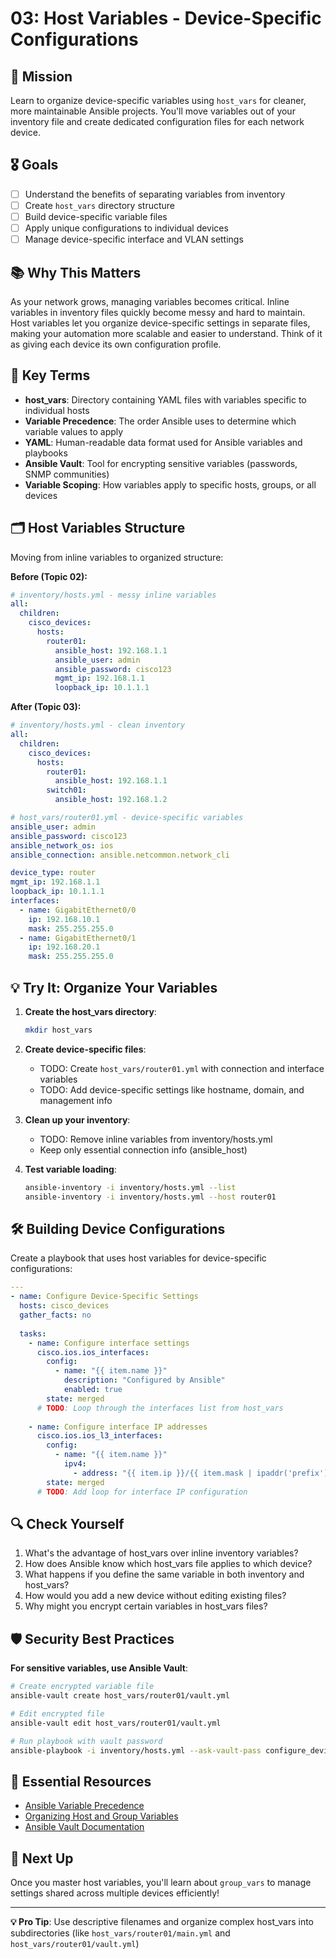 # 03: Host Variables - Device-Specific Configurations

## 🎯 Mission

Learn to organize device-specific variables using `host_vars` for cleaner, more maintainable Ansible projects. You'll move variables out of your inventory file and create dedicated configuration files for each network device.

## 🎖 Goals

- [ ] Understand the benefits of separating variables from inventory
- [ ] Create `host_vars` directory structure
- [ ] Build device-specific variable files
- [ ] Apply unique configurations to individual devices
- [ ] Manage device-specific interface and VLAN settings

## 📚 Why This Matters

As your network grows, managing variables becomes critical. Inline variables in inventory files quickly become messy and hard to maintain. Host variables let you organize device-specific settings in separate files, making your automation more scalable and easier to understand. Think of it as giving each device its own configuration profile.

## 🔑 Key Terms

- **host_vars**: Directory containing YAML files with variables specific to individual hosts
- **Variable Precedence**: The order Ansible uses to determine which variable values to apply
- **YAML**: Human-readable data format used for Ansible variables and playbooks
- **Ansible Vault**: Tool for encrypting sensitive variables (passwords, SNMP communities)
- **Variable Scoping**: How variables apply to specific hosts, groups, or all devices

## 🗂 Host Variables Structure

Moving from inline variables to organized structure:

**Before (Topic 02):**

```yaml
# inventory/hosts.yml - messy inline variables
all:
  children:
    cisco_devices:
      hosts:
        router01:
          ansible_host: 192.168.1.1
          ansible_user: admin
          ansible_password: cisco123
          mgmt_ip: 192.168.1.1
          loopback_ip: 10.1.1.1
```

**After (Topic 03):**

```yaml
# inventory/hosts.yml - clean inventory
all:
  children:
    cisco_devices:
      hosts:
        router01:
          ansible_host: 192.168.1.1
        switch01:
          ansible_host: 192.168.1.2
```

```yaml
# host_vars/router01.yml - device-specific variables
ansible_user: admin
ansible_password: cisco123
ansible_network_os: ios
ansible_connection: ansible.netcommon.network_cli

device_type: router
mgmt_ip: 192.168.1.1
loopback_ip: 10.1.1.1
interfaces:
  - name: GigabitEthernet0/0
    ip: 192.168.10.1
    mask: 255.255.255.0
  - name: GigabitEthernet0/1
    ip: 192.168.20.1
    mask: 255.255.255.0
```

## 💡 Try It: Organize Your Variables

1. **Create the host_vars directory**:

   ```bash
   mkdir host_vars
   ```

2. **Create device-specific files**:
   - TODO: Create `host_vars/router01.yml` with connection and interface variables
   - TODO: Add device-specific settings like hostname, domain, and management info

3. **Clean up your inventory**:
   - TODO: Remove inline variables from inventory/hosts.yml
   - Keep only essential connection info (ansible_host)

4. **Test variable loading**:

   ```bash
   ansible-inventory -i inventory/hosts.yml --list
   ansible-inventory -i inventory/hosts.yml --host router01
   ```

## 🛠 Building Device Configurations

Create a playbook that uses host variables for device-specific configurations:

```yaml
---
- name: Configure Device-Specific Settings
  hosts: cisco_devices
  gather_facts: no
  
  tasks:
    - name: Configure interface settings
      cisco.ios.ios_interfaces:
        config:
          - name: "{{ item.name }}"
            description: "Configured by Ansible"
            enabled: true
        state: merged
      # TODO: Loop through the interfaces list from host_vars
      
    - name: Configure interface IP addresses  
      cisco.ios.ios_l3_interfaces:
        config:
          - name: "{{ item.name }}"
            ipv4:
              - address: "{{ item.ip }}/{{ item.mask | ipaddr('prefix') }}"
        state: merged
      # TODO: Add loop for interface IP configuration
```

## 🔍 Check Yourself

1. What's the advantage of host_vars over inline inventory variables?
2. How does Ansible know which host_vars file applies to which device?
3. What happens if you define the same variable in both inventory and host_vars?
4. How would you add a new device without editing existing files?
5. Why might you encrypt certain variables in host_vars files?

## 🛡 Security Best Practices

**For sensitive variables, use Ansible Vault**:

```bash
# Create encrypted variable file
ansible-vault create host_vars/router01/vault.yml

# Edit encrypted file  
ansible-vault edit host_vars/router01/vault.yml

# Run playbook with vault password
ansible-playbook -i inventory/hosts.yml --ask-vault-pass configure_devices.yml
```

## 🔗 Essential Resources

- [Ansible Variable Precedence](https://docs.ansible.com/ansible/latest/user_guide/playbooks_variables.html#variable-precedence-where-should-i-put-a-variable)
- [Organizing Host and Group Variables](https://docs.ansible.com/ansible/latest/user_guide/intro_inventory.html#organizing-host-and-group-variables)
- [Ansible Vault Documentation](https://docs.ansible.com/ansible/latest/user_guide/vault.html)

## 🚀 Next Up

Once you master host variables, you'll learn about `group_vars` to manage settings shared across multiple devices efficiently!

---

**💡 Pro Tip**: Use descriptive filenames and organize complex host_vars into subdirectories (like `host_vars/router01/main.yml` and `host_vars/router01/vault.yml`)